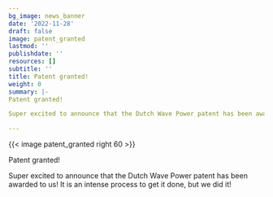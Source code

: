 ```yaml
---
bg_image: news_banner
date: '2022-11-28'
draft: false
image: patent_granted
lastmod: ''
publishdate: ''
resources: []
subtitle: ''
title: Patent granted!
weight: 0
summary: |-
Patent granted!

Super excited to announce that the Dutch Wave Power patent has been awarded to us! It is an intense process to get it done, but we did it!

---
```


{{< image patent_granted right 60 >}}

Patent granted!

Super excited to announce that the Dutch Wave Power patent has been awarded to us! It is an intense process to get it done, but we did it!









